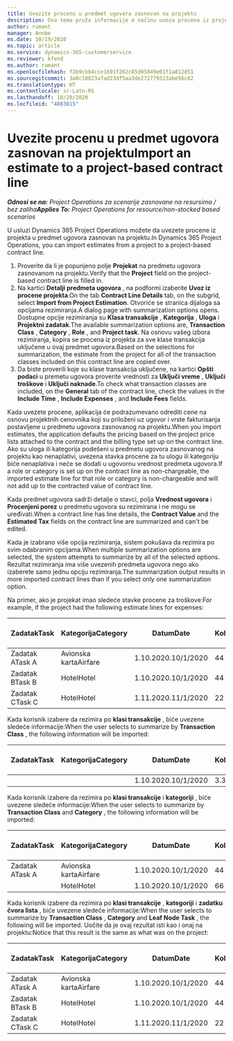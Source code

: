 ```yaml
---
title: Uvezite procenu u predmet ugovora zasnovan na projektu
description: Ova tema pruža informacije o načinu uvoza procena iz projekta u predmetu ugovora.
author: rumant
manager: Annbe
ms.date: 10/19/2020
ms.topic: article
ms.service: dynamics-365-customerservice
ms.reviewer: kfend
ms.author: rumant
ms.openlocfilehash: f2b9cbb4cce1691f262c85d95849e01f1a812d51
ms.sourcegitcommit: 3a0c18823a7ad23df5aa3de272779313abe56c82
ms.translationtype: HT
ms.contentlocale: sr-Latn-RS
ms.lasthandoff: 10/20/2020
ms.locfileid: "4083815"
---
```

# <a name="import-an-estimate-to-a-project-based-contract-line"></a><span data-ttu-id="9a168-103">Uvezite procenu u predmet ugovora zasnovan na projektu</span><span class="sxs-lookup"><span data-stu-id="9a168-103">Import an estimate to a project-based contract line</span></span>

<span data-ttu-id="9a168-104">_**Odnosi se na:** Project Operations za scenarije zasnovane na resursima / bez zaliha_</span><span class="sxs-lookup"><span data-stu-id="9a168-104">_**Applies To:** Project Operations for resource/non-stocked based scenarios_</span></span>

<span data-ttu-id="9a168-105">U usluzi Dynamics 365 Project Operations možete da uvezete procene iz projekta u predmet ugovora zasnovan na projektu.</span><span class="sxs-lookup"><span data-stu-id="9a168-105">In Dynamics 365 Project Operations, you can import estimates from a project to a project-based contract line.</span></span>

1. <span data-ttu-id="9a168-106">Proverite da li je popunjeno polje **Projekat** na predmetu ugovora zasnovanom na projektu.</span><span class="sxs-lookup"><span data-stu-id="9a168-106">Verify that the **Project** field on the project-based contract line is filled in.</span></span>
2. <span data-ttu-id="9a168-107">Na kartici **Detalji predmeta ugovora** , na podformi izaberite **Uvoz iz procene projekta**.</span><span class="sxs-lookup"><span data-stu-id="9a168-107">On the tab **Contract Line Details** tab, on the subgrid, select **Import from Project Estimation**.</span></span> <span data-ttu-id="9a168-108">Otvoriće se stranica dijaloga sa opcijama rezimiranja.</span><span class="sxs-lookup"><span data-stu-id="9a168-108">A dialog page with summarization options opens.</span></span> <span data-ttu-id="9a168-109">Dostupne opcije rezimiranja su **Klasa transakcije** , **Kategorija** , **Uloga** i **Projektni zadatak**.</span><span class="sxs-lookup"><span data-stu-id="9a168-109">The available summarization options are, **Transaction Class** , **Category** , **Role** , and **Project task**.</span></span> <span data-ttu-id="9a168-110">Na osnovu vašeg izbora rezimiranja, kopira se procena iz projekta za sve klase transakcija uključene u ovaj predmet ugovora.</span><span class="sxs-lookup"><span data-stu-id="9a168-110">Based on the selections for summarization, the estimate from the project for all of the transaction classes included on this contract line are copied over.</span></span> 
3. <span data-ttu-id="9a168-111">Da biste proverili koje su klase transakcija uključene, na kartici **Opšti podaci** u premetu ugovora proverite vrednosti za **Uključi vreme** , **Uključi troškove** i **Uključi naknade**.</span><span class="sxs-lookup"><span data-stu-id="9a168-111">To check what transaction classes are included, on the **General** tab of the contract line, check the values in the **Include Time** , **Include Expenses** , and **Include Fees** fields.</span></span>

<span data-ttu-id="9a168-112">Kada uvezete procene, aplikacija će podrazumevano odrediti cene na osnovu projektnih cenovnika koji su priloženi uz ugovor i vrste fakturisanja postavljene u predmetu ugovora zasnovanog na projektu.</span><span class="sxs-lookup"><span data-stu-id="9a168-112">When you import estimates, the application defaults the pricing based on the project price lists attached to the contract and the billing type set up on the contract line.</span></span> <span data-ttu-id="9a168-113">Ako su uloga ili kategorija podešeni u predmetu ugovora zasnovanog na projektu kao nenaplativi, uvezena stavka procene za tu ulogu ili kategoriju biće nenaplativa i neće se dodati u ugovornu vrednost predmeta ugovora.</span><span class="sxs-lookup"><span data-stu-id="9a168-113">If a role or category is set up on the contract line as non-chargeable, the imported estimate line for that role or category is non-chargeable and will not add up to the contracted value of contract line.</span></span>

<span data-ttu-id="9a168-114">Kada predmet ugovora sadrži detalje o stavci, polja **Vrednost ugovora** i **Procenjeni porez** u predmetu ugovora su rezimirana i ne mogu se uređivati.</span><span class="sxs-lookup"><span data-stu-id="9a168-114">When a contract line has line details, the **Contract Value** and the **Estimated Tax** fields on the contract line are summarized and can't be edited.</span></span>

<span data-ttu-id="9a168-115">Kada je izabrano više opcija rezimiranja, sistem pokušava da rezimira po svim odabranim opcijama.</span><span class="sxs-lookup"><span data-stu-id="9a168-115">When multiple summarization options are selected, the system attempts to summarize by all of the selected options.</span></span> <span data-ttu-id="9a168-116">Rezultat rezimiranja ima više uvezenih predmeta ugovora nego ako izaberete samo jednu opciju rezimiranja.</span><span class="sxs-lookup"><span data-stu-id="9a168-116">The summarization output results in more imported contract lines than if you select only one summarization option.</span></span>

<span data-ttu-id="9a168-117">Na primer, ako je projekat imao sledeće stavke procene za troškove:</span><span class="sxs-lookup"><span data-stu-id="9a168-117">For example, if the project had the following estimate lines for expenses:</span></span>

| <span data-ttu-id="9a168-118">Zadatak</span><span class="sxs-lookup"><span data-stu-id="9a168-118">Task</span></span> | <span data-ttu-id="9a168-119">Kategorija</span><span class="sxs-lookup"><span data-stu-id="9a168-119">Category</span></span> | <span data-ttu-id="9a168-120">Datum</span><span class="sxs-lookup"><span data-stu-id="9a168-120">Date</span></span> | <span data-ttu-id="9a168-121">Količina</span><span class="sxs-lookup"><span data-stu-id="9a168-121">Quantity</span></span> | <span data-ttu-id="9a168-122">Cena po jedinici</span><span class="sxs-lookup"><span data-stu-id="9a168-122">Unit price</span></span> | <span data-ttu-id="9a168-123">Iznos</span><span class="sxs-lookup"><span data-stu-id="9a168-123">Amount</span></span> |
| --- | --- | --- | --- | --- | --- |
| <span data-ttu-id="9a168-124">Zadatak A</span><span class="sxs-lookup"><span data-stu-id="9a168-124">Task A</span></span> | <span data-ttu-id="9a168-125">Avionska karta</span><span class="sxs-lookup"><span data-stu-id="9a168-125">Airfare</span></span> | <span data-ttu-id="9a168-126">1.10.2020.</span><span class="sxs-lookup"><span data-stu-id="9a168-126">10/1/2020</span></span> | <span data-ttu-id="9a168-127">4</span><span class="sxs-lookup"><span data-stu-id="9a168-127">4</span></span> | <span data-ttu-id="9a168-128">400</span><span class="sxs-lookup"><span data-stu-id="9a168-128">400</span></span> | <span data-ttu-id="9a168-129">1600</span><span class="sxs-lookup"><span data-stu-id="9a168-129">1600</span></span> |
| <span data-ttu-id="9a168-130">Zadatak B</span><span class="sxs-lookup"><span data-stu-id="9a168-130">Task B</span></span> | <span data-ttu-id="9a168-131">Hotel</span><span class="sxs-lookup"><span data-stu-id="9a168-131">Hotel</span></span> | <span data-ttu-id="9a168-132">1.10.2020.</span><span class="sxs-lookup"><span data-stu-id="9a168-132">10/1/2020</span></span> | <span data-ttu-id="9a168-133">4</span><span class="sxs-lookup"><span data-stu-id="9a168-133">4</span></span> | <span data-ttu-id="9a168-134">200</span><span class="sxs-lookup"><span data-stu-id="9a168-134">200</span></span> | <span data-ttu-id="9a168-135">800</span><span class="sxs-lookup"><span data-stu-id="9a168-135">800</span></span> |
| <span data-ttu-id="9a168-136">Zadatak C</span><span class="sxs-lookup"><span data-stu-id="9a168-136">Task C</span></span> | <span data-ttu-id="9a168-137">Hotel</span><span class="sxs-lookup"><span data-stu-id="9a168-137">Hotel</span></span> | <span data-ttu-id="9a168-138">1.11.2020.</span><span class="sxs-lookup"><span data-stu-id="9a168-138">11/1/2020</span></span> | <span data-ttu-id="9a168-139">2</span><span class="sxs-lookup"><span data-stu-id="9a168-139">2</span></span> | <span data-ttu-id="9a168-140">200</span><span class="sxs-lookup"><span data-stu-id="9a168-140">200</span></span> | <span data-ttu-id="9a168-141">400</span><span class="sxs-lookup"><span data-stu-id="9a168-141">400</span></span> |

<span data-ttu-id="9a168-142">Kada korisnik izabere da rezimira po **klasi transakcije** , biće uvezene sledeće informacije:</span><span class="sxs-lookup"><span data-stu-id="9a168-142">When the user selects to summarize by **Transaction Class** , the following information will be imported:</span></span>

| <span data-ttu-id="9a168-143">Zadatak</span><span class="sxs-lookup"><span data-stu-id="9a168-143">Task</span></span> | <span data-ttu-id="9a168-144">Kategorija</span><span class="sxs-lookup"><span data-stu-id="9a168-144">Category</span></span> | <span data-ttu-id="9a168-145">Datum</span><span class="sxs-lookup"><span data-stu-id="9a168-145">Date</span></span> | <span data-ttu-id="9a168-146">Količina</span><span class="sxs-lookup"><span data-stu-id="9a168-146">Quantity</span></span> | <span data-ttu-id="9a168-147">Cena po jedinici</span><span class="sxs-lookup"><span data-stu-id="9a168-147">Unit price</span></span> | <span data-ttu-id="9a168-148">Iznos</span><span class="sxs-lookup"><span data-stu-id="9a168-148">Amount</span></span> |
| --- | --- | --- | --- | --- | --- |
| &nbsp;  | &nbsp;  | <span data-ttu-id="9a168-149">1.10.2020.</span><span class="sxs-lookup"><span data-stu-id="9a168-149">10/1/2020</span></span> | <span data-ttu-id="9a168-150">3.34</span><span class="sxs-lookup"><span data-stu-id="9a168-150">3.34</span></span> | <span data-ttu-id="9a168-151">840</span><span class="sxs-lookup"><span data-stu-id="9a168-151">840</span></span> | <span data-ttu-id="9a168-152">2800</span><span class="sxs-lookup"><span data-stu-id="9a168-152">2800</span></span> |

<span data-ttu-id="9a168-153">Kada korisnik izabere da rezimira po **klasi transakcije** i **kategoriji** , biće uvezene sledeće informacije:</span><span class="sxs-lookup"><span data-stu-id="9a168-153">When the user selects to summarize by **Transaction Class** and **Category** , the following information will be imported:</span></span>

| <span data-ttu-id="9a168-154">Zadatak</span><span class="sxs-lookup"><span data-stu-id="9a168-154">Task</span></span> | <span data-ttu-id="9a168-155">Kategorija</span><span class="sxs-lookup"><span data-stu-id="9a168-155">Category</span></span> | <span data-ttu-id="9a168-156">Datum</span><span class="sxs-lookup"><span data-stu-id="9a168-156">Date</span></span> | <span data-ttu-id="9a168-157">Količina</span><span class="sxs-lookup"><span data-stu-id="9a168-157">Quantity</span></span> | <span data-ttu-id="9a168-158">Cena po jedinici</span><span class="sxs-lookup"><span data-stu-id="9a168-158">Unit price</span></span> | <span data-ttu-id="9a168-159">Iznos</span><span class="sxs-lookup"><span data-stu-id="9a168-159">Amount</span></span> |
| --- | --- | --- | --- | --- | --- |
| <span data-ttu-id="9a168-160">Zadatak A</span><span class="sxs-lookup"><span data-stu-id="9a168-160">Task A</span></span> | <span data-ttu-id="9a168-161">Avionska karta</span><span class="sxs-lookup"><span data-stu-id="9a168-161">Airfare</span></span> | <span data-ttu-id="9a168-162">1.10.2020.</span><span class="sxs-lookup"><span data-stu-id="9a168-162">10/1/2020</span></span> | <span data-ttu-id="9a168-163">4</span><span class="sxs-lookup"><span data-stu-id="9a168-163">4</span></span> | <span data-ttu-id="9a168-164">400</span><span class="sxs-lookup"><span data-stu-id="9a168-164">400</span></span> | <span data-ttu-id="9a168-165">1600</span><span class="sxs-lookup"><span data-stu-id="9a168-165">1600</span></span> |
| &nbsp;  | <span data-ttu-id="9a168-166">Hotel</span><span class="sxs-lookup"><span data-stu-id="9a168-166">Hotel</span></span> | <span data-ttu-id="9a168-167">1.10.2020.</span><span class="sxs-lookup"><span data-stu-id="9a168-167">10/1/2020</span></span> | <span data-ttu-id="9a168-168">6</span><span class="sxs-lookup"><span data-stu-id="9a168-168">6</span></span> | <span data-ttu-id="9a168-169">200</span><span class="sxs-lookup"><span data-stu-id="9a168-169">200</span></span> | <span data-ttu-id="9a168-170">1200</span><span class="sxs-lookup"><span data-stu-id="9a168-170">1200</span></span> |

<span data-ttu-id="9a168-171">Kada korisnik izabere da rezimira po **klasi transakcije** , **kategoriji** i **zadatku čvora lista** , biće uvezene sledeće informacije:</span><span class="sxs-lookup"><span data-stu-id="9a168-171">When the user selects to summarize by **Transaction Class** , **Category** and **Leaf Node Task** , the following will be imported.</span></span> <span data-ttu-id="9a168-172">Uočite da je ovaj rezultat isti kao i onaj na projektu:</span><span class="sxs-lookup"><span data-stu-id="9a168-172">Notice that this result is the same as what was on the project:</span></span>

| <span data-ttu-id="9a168-173">Zadatak</span><span class="sxs-lookup"><span data-stu-id="9a168-173">Task</span></span> | <span data-ttu-id="9a168-174">Kategorija</span><span class="sxs-lookup"><span data-stu-id="9a168-174">Category</span></span> | <span data-ttu-id="9a168-175">Datum</span><span class="sxs-lookup"><span data-stu-id="9a168-175">Date</span></span> | <span data-ttu-id="9a168-176">Količina</span><span class="sxs-lookup"><span data-stu-id="9a168-176">Quantity</span></span> | <span data-ttu-id="9a168-177">Cena po jedinici</span><span class="sxs-lookup"><span data-stu-id="9a168-177">Unit price</span></span> | <span data-ttu-id="9a168-178">Iznos</span><span class="sxs-lookup"><span data-stu-id="9a168-178">Amount</span></span> |
| --- | --- | --- | --- | --- | --- |
| <span data-ttu-id="9a168-179">Zadatak A</span><span class="sxs-lookup"><span data-stu-id="9a168-179">Task A</span></span> | <span data-ttu-id="9a168-180">Avionska karta</span><span class="sxs-lookup"><span data-stu-id="9a168-180">Airfare</span></span> | <span data-ttu-id="9a168-181">1.10.2020.</span><span class="sxs-lookup"><span data-stu-id="9a168-181">10/1/2020</span></span> | <span data-ttu-id="9a168-182">4</span><span class="sxs-lookup"><span data-stu-id="9a168-182">4</span></span> | <span data-ttu-id="9a168-183">400</span><span class="sxs-lookup"><span data-stu-id="9a168-183">400</span></span> | <span data-ttu-id="9a168-184">1600</span><span class="sxs-lookup"><span data-stu-id="9a168-184">1600</span></span> |
| <span data-ttu-id="9a168-185">Zadatak B</span><span class="sxs-lookup"><span data-stu-id="9a168-185">Task B</span></span> | <span data-ttu-id="9a168-186">Hotel</span><span class="sxs-lookup"><span data-stu-id="9a168-186">Hotel</span></span> | <span data-ttu-id="9a168-187">1.10.2020.</span><span class="sxs-lookup"><span data-stu-id="9a168-187">10/1/2020</span></span> | <span data-ttu-id="9a168-188">4</span><span class="sxs-lookup"><span data-stu-id="9a168-188">4</span></span> | <span data-ttu-id="9a168-189">200</span><span class="sxs-lookup"><span data-stu-id="9a168-189">200</span></span> | <span data-ttu-id="9a168-190">800</span><span class="sxs-lookup"><span data-stu-id="9a168-190">800</span></span> |
| <span data-ttu-id="9a168-191">Zadatak C</span><span class="sxs-lookup"><span data-stu-id="9a168-191">Task C</span></span> | <span data-ttu-id="9a168-192">Hotel</span><span class="sxs-lookup"><span data-stu-id="9a168-192">Hotel</span></span> | <span data-ttu-id="9a168-193">1.11.2020.</span><span class="sxs-lookup"><span data-stu-id="9a168-193">11/1/2020</span></span> | <span data-ttu-id="9a168-194">2</span><span class="sxs-lookup"><span data-stu-id="9a168-194">2</span></span> | <span data-ttu-id="9a168-195">200</span><span class="sxs-lookup"><span data-stu-id="9a168-195">200</span></span> | <span data-ttu-id="9a168-196">400</span><span class="sxs-lookup"><span data-stu-id="9a168-196">400</span></span> |
